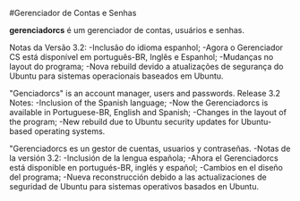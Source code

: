 #Gerenciador de Contas e Senhas

**gerenciadorcs** é um gerenciador de contas, usuários e senhas.

Notas da Versão 3.2:
-Inclusão do idioma espanhol;
-Agora o Gerenciador CS está disponível em português-BR, Inglês e Espanhol;
-Mudanças no layout do programa;
-Nova rebuild devido a atualizações de segurança do Ubuntu para sistemas operacionais baseados em Ubuntu.


"Genciadorcs" is an account manager, users and passwords. 
Release 3.2 Notes:
-Inclusion of the Spanish language;
-Now the Gerenciadorcs is available in Portuguese-BR, English and Spanish;
-Changes in the layout of the program;
-New rebuild due to Ubuntu security updates for Ubuntu-based operating systems.

"Gerenciadorcs es un gestor de cuentas, usuarios y contraseñas.
-Notas de la versión 3.2:
-Inclusión de la lengua española; 
-Ahora el Gerenciadorcs está disponible en portugués-BR, inglés y español;
-Cambios en el diseño del programa;
-Nueva reconstrucción debido a las actualizaciones de seguridad de Ubuntu para sistemas operativos basados en Ubuntu.
